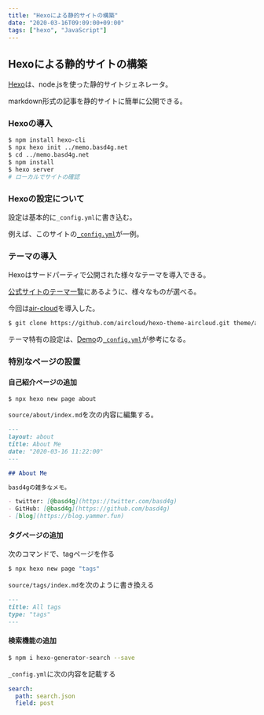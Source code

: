 ```yaml
---
title: "Hexoによる静的サイトの構築"
date: "2020-03-16T09:09:00+09:00"
tags: ["hexo", "JavaScript"]
---
```


## Hexoによる静的サイトの構築

[Hexo](https://hexo.io/)は、node.jsを使った静的サイトジェネレータ。

markdown形式の記事を静的サイトに簡単に公開できる。

### Hexoの導入

```sh
$ npm install hexo-cli
$ npx hexo init ../memo.basd4g.net 
$ cd ../memo.basd4g.net
$ npm install
$ hexo server
# ローカルでサイトの確認
```

### Hexoの設定について

設定は基本的に`_config.yml`に書き込む。

例えば、このサイトの[`_config.yml`](https://github.com/basd4g/memo.basd4g.net/blob/master/_config.yml)が一例。

### テーマの導入

Hexoはサードパーティで公開された様々なテーマを導入できる。

[公式サイトのテーマ一覧](https://hexo.io/themes/)にあるように、様々なものが選べる。

今回は[air-cloud](https://github.com/aircloud/hexo-theme-aircloud)を導入した。

```sh
$ git clone https://github.com/aircloud/hexo-theme-aircloud.git theme/air-cloud
```

テーマ特有の設定は、[Demo](https://github.com/aircloud/hexo-aircloud-blog)の[`_config.yml`](https://github.com/aircloud/hexo-aircloud-blog/blob/master/_config.yml)が参考になる。

### 特別なページの設置

#### 自己紹介ページの追加

```
$ npx hexo new page about
```

`source/about/index.md`を次の内容に編集する。


```md
---
layout: about
title: About Me
date: "2020-03-16 11:22:00"
---

## About Me

basd4gの雑多なメモ。

- twitter: [@basd4g](https://twitter.com/basd4g)
- GitHub: [@basd4g](https://github.com/basd4g) 
- [blog](https://blog.yammer.fun)

```


#### タグページの追加

次のコマンドで、tagページを作る

```sh
$ npx hexo new page "tags"
```

`source/tags/index.md`を次のように書き換える


```md
---
title: All tags
type: "tags"
--- 
```

#### 検索機能の追加

```sh
$ npm i hexo-generator-search --save
```

`_config.yml`に次の内容を記載する

```yaml:_config.yml
search:
  path: search.json
  field: post
```
